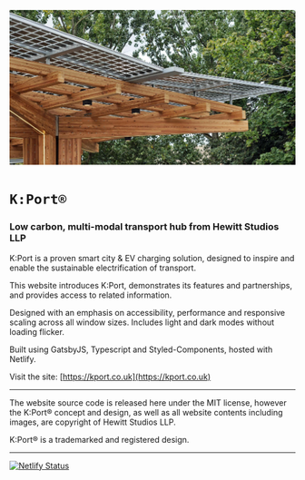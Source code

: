 ![K:Port timber structure, integrated lighting and photovoltaic roof panels](./src/images/other/gh-banner.jpg)

# ```K:Port®```

### Low carbon, multi-modal transport hub from Hewitt Studios LLP

K:Port is a proven smart city & EV charging solution, designed to inspire and enable the sustainable electrification of transport.

This website introduces K:Port, demonstrates its features and partnerships, and provides access to related information.

Designed with an emphasis on accessibility, performance and responsive scaling across all window sizes. Includes light and dark modes without loading flicker.

Built using GatsbyJS, Typescript and Styled-Components, hosted with Netlify.

Visit the site: [https://kport.co.uk](https://kport.co.uk)

---

The website source code is released here under the MIT license, however the K:Port® concept and design, as well as all website contents including images, are copyright of Hewitt Studios LLP. 

K:Port® is a trademarked and registered design.

---

[![Netlify Status](https://api.netlify.com/api/v1/badges/2aa63015-b06b-4b4a-b732-8abb812ca6d0/deploy-status)](https://app.netlify.com/sites/fervent-heyrovsky-3ce91d/deploys) 

